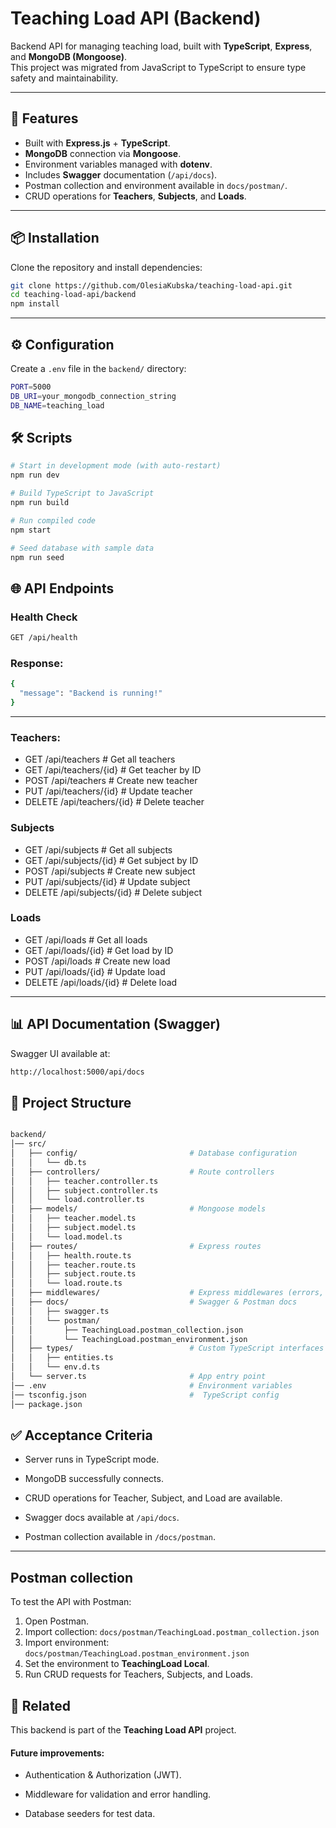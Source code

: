 # Teaching Load API (Backend)

Backend API for managing teaching load, built with **TypeScript**, **Express**, and **MongoDB (Mongoose)**.  
This project was migrated from JavaScript to TypeScript to ensure type safety and maintainability.

---

## 🚀 Features

- Built with **Express.js** + **TypeScript**.
- **MongoDB** connection via **Mongoose**.
- Environment variables managed with **dotenv**.
- Includes **Swagger** documentation (`/api/docs`).
- Postman collection and environment available in `docs/postman/`.
- CRUD operations for **Teachers**, **Subjects**, and **Loads**.

---

## 📦 Installation

Clone the repository and install dependencies:

```bash
git clone https://github.com/OlesiaKubska/teaching-load-api.git
cd teaching-load-api/backend
npm install
```

---

## ⚙️ Configuration

Create a `.env` file in the `backend/` directory:

```bash
PORT=5000
DB_URI=your_mongodb_connection_string
DB_NAME=teaching_load
```

## 🛠️ Scripts

```bash
# Start in development mode (with auto-restart)
npm run dev

# Build TypeScript to JavaScript
npm run build

# Run compiled code
npm start

# Seed database with sample data
npm run seed

```

## 🌐 API Endpoints

### Health Check

```bash
GET /api/health
```

### Response:

```bash
{
  "message": "Backend is running!"
}
```

---

### Teachers:

- GET /api/teachers # Get all teachers
- GET /api/teachers/{id} # Get teacher by ID
- POST /api/teachers # Create new teacher
- PUT /api/teachers/{id} # Update teacher
- DELETE /api/teachers/{id} # Delete teacher

### Subjects

- GET /api/subjects # Get all subjects
- GET /api/subjects/{id} # Get subject by ID
- POST /api/subjects # Create new subject
- PUT /api/subjects/{id} # Update subject
- DELETE /api/subjects/{id} # Delete subject

### Loads

- GET /api/loads # Get all loads
- GET /api/loads/{id} # Get load by ID
- POST /api/loads # Create new load
- PUT /api/loads/{id} # Update load
- DELETE /api/loads/{id} # Delete load

---

## 📊 API Documentation (Swagger)

Swagger UI available at:

```bash
http://localhost:5000/api/docs

```

## 🧩 Project Structure

```bash

backend/
│── src/
│   ├── config/                         # Database configuration
│   │   └── db.ts
│   ├── controllers/                    # Route controllers
│   │   ├── teacher.controller.ts
│   │   ├── subject.controller.ts
│   │   └── load.controller.ts
│   ├── models/                         # Mongoose models
│   │   ├── teacher.model.ts
│   │   ├── subject.model.ts
│   │   └── load.model.ts
│   ├── routes/                         # Express routes
│   │   ├── health.route.ts
│   │   ├── teacher.route.ts
│   │   ├── subject.route.ts
│   │   └── load.route.ts
│   ├── middlewares/                    # Express middlewares (errors, validation, logging)
│   ├── docs/                           # Swagger & Postman docs
│   │   ├── swagger.ts
│   │   └── postman/
│   │       ├── TeachingLoad.postman_collection.json
│   │       └── TeachingLoad.postman_environment.json
│   ├── types/                          # Custom TypeScript interfaces
│   │   ├── entities.ts
│   │   └── env.d.ts
│   └── server.ts                       # App entry point
│── .env                                # Environment variables
│── tsconfig.json                       #  TypeScript config
│── package.json

```

## ✅ Acceptance Criteria

- Server runs in TypeScript mode.

- MongoDB successfully connects.

- CRUD operations for Teacher, Subject, and Load are available.

- Swagger docs available at `/api/docs`.

- Postman collection available in `/docs/postman`.

---

## Postman collection

To test the API with Postman:

1. Open Postman.
2. Import collection: `docs/postman/TeachingLoad.postman_collection.json`
3. Import environment: `docs/postman/TeachingLoad.postman_environment.json`
4. Set the environment to **TeachingLoad Local**.
5. Run CRUD requests for Teachers, Subjects, and Loads.

## 📌 Related

This backend is part of the **Teaching Load API** project.

#### Future improvements:

- Authentication & Authorization (JWT).

- Middleware for validation and error handling.

- Database seeders for test data.
